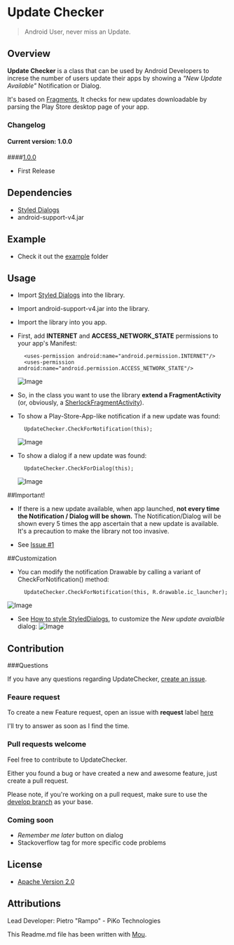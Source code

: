 # Update Checker

> Android User, never miss an Update.

## Overview

**Update Checker** is a class that can be used by Android Developers to increse the number of users update their apps by showing a *"New Update Available"* Notification or Dialog. 

It's based on  [Fragments](http://developer.android.com/guide/components/fragments.html), It checks for new updates downloadable by parsing the Play Store desktop page of your app.

### Changelog
#### Current version: 1.0.0

####[1.0.0](https://github.com/rampo/UpdateChecker/releases/tag/v1.0.0)

- First Release

## Dependencies
- [Styled Dialogs](https://github.com/inmite/android-styled-dialogs)
- android-support-v4.jar

## Example
- Check it out the 	[example](https://github.com/rampo/UpdateChecker/tree/master/example) folder

## Usage

- Import [Styled Dialogs](https://github.com/inmite/android-styled-dialogs) into the library.

- Import android-support-v4.jar into the library.

- Import the library into you app.

- First, add **INTERNET** and **ACCESS_NETWORK_STATE** permissions to your app's Manifest:

    	<uses-permission android:name="android.permission.INTERNET"/>
    	<uses-permission android:name="android.permission.ACCESS_NETWORK_STATE"/>
	![Image](https://raw.github.com/rampo/UpdateChecker/master/arts/code_permissions.png?login=rampo&token=e002eea59f6436f20c7af0b088c17a15)

- So, in the class you want to use the library **extend a FragmentActivity** (or, obviously, a [SherlockFragmentActivity](https://github.com/JakeWharton/ActionBarSherlock/blob/master/actionbarsherlock/src/com/actionbarsherlock/app/SherlockFragmentActivity.java)).

- To show a Play-Store-App-like notification if a new update was found:

    	UpdateChecker.CheckForNotification(this);
	![Image](https://raw.github.com/rampo/UpdateChecker/master/arts/noti_standard.png?login=rampo&token=9748e4286d445646604f65317a460f45)

- To show a dialog if a new update was found:

    	UpdateChecker.CheckForDialog(this);
	![Image](https://raw.github.com/rampo/UpdateChecker/master/arts/dialog_standard.png?login=rampo&token=25af58a7f40b050980746ccdc149cac3)


##Important!

- If there is a new update available, when app launched, **not every time the Notification / Dialog will be shown.**
The Notification/Dialog will be shown every 5 times the app ascertain that a new update is available.
It's a precaution to make the library not too invasive.

- See [Issue #1](https://github.com/rampo/UpdateChecker/issues/1)

##Customization

- You can modify the notification Drawable by calling a variant of CheckForNotification() method:

        UpdateChecker.CheckForNotification(this, R.drawable.ic_launcher);
![Image](https://raw.github.com/rampo/UpdateChecker/master/arts/noti_custom.png?login=rampo&token=006f69a349f66c549cfee66f47bb4b29)
        
- See [How to style StyledDialogs](https://github.com/inmite/android-styled-dialogs#how-to-style-all-dialogs), to customize the *New update avaialble* dialog:
![Image](https://raw.github.com/rampo/UpdateChecker/master/arts/dialog_custom.png?login=rampo&token=e90f49819afdf05c7f09ae891a0499ea)

## Contribution

###Questions

If you have any questions regarding UpdateChecker, [create an issue](https://github.com/rampo/UpdateChecker/issues/new).

### Feaure request

To create a new Feature request, open an issue with **request** label [here](https://github.com/rampo/UpdateChecker/issues?labels=optimization%2Crequest&page=1&state=open)

I'll try to answer as soon as I find the time.

### Pull requests welcome

Feel free to contribute to UpdateChecker.

Either you found a bug or have created a new and awesome feature, just create a pull request.

Please note, if you're working on a pull request, make sure to use the [develop branch](https://github.com/rampo/UpdateChecker/tree/develop) as your base.

### Coming soon
 - *Remember me later* button on dialog
 - Stackoverflow tag for more specific code problems
 
## License

* [Apache Version 2.0](http://www.apache.org/licenses/LICENSE-2.0.html)

## Attributions

Lead Developer: Pietro "Rampo" - PiKo Technologies

This Readme.md file has been written with [Mou](http://mouapp.com/).
